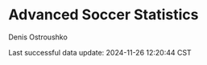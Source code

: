 # Advanced Soccer Statistics
Denis Ostroushko

<!-- gfm -->

Last successful data update: 2024-11-26 12:20:44 CST
